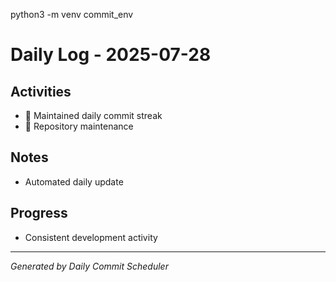 python3 -m venv commit_env
# Daily Log - 2025-07-28

## Activities
- 📝 Maintained daily commit streak
- 🔄 Repository maintenance

## Notes
- Automated daily update

## Progress
- Consistent development activity

---
*Generated by Daily Commit Scheduler*
